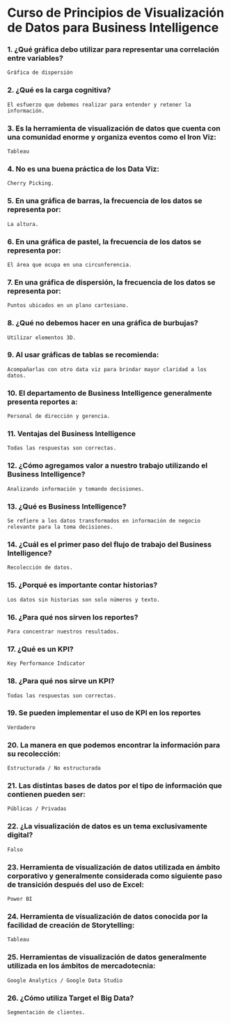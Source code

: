 # Curso de Principios de Visualización de Datos para Business Intelligence
### 1. ¿Qué gráfica debo utilizar para representar una correlación entre variables?
    Gráfica de dispersión
### 2. ¿Qué es la carga cognitiva?
    El esfuerzo que debemos realizar para entender y retener la información.
### 3. Es la herramienta de visualización de datos que cuenta con una comunidad enorme y organiza eventos como el Iron Viz:
    Tableau
### 4. No es una buena práctica de los Data Viz:
    Cherry Picking.
### 5. En una gráfica de barras, la frecuencia de los datos se representa por:
    La altura.
### 6. En una gráfica de pastel, la frecuencia de los datos se representa por:
    El área que ocupa en una circunferencia.
### 7. En una gráfica de dispersión, la frecuencia de los datos se representa por:
    Puntos ubicados en un plano cartesiano.
### 8. ¿Qué no debemos hacer en una gráfica de burbujas?
    Utilizar elementos 3D.
### 9. Al usar gráficas de tablas se recomienda:
    Acompañarlas con otro data viz para brindar mayor claridad a los datos.
### 10. El departamento de Business Intelligence generalmente presenta reportes a:
    Personal de dirección y gerencia.
### 11. Ventajas del Business Intelligence
    Todas las respuestas son correctas.
### 12. ¿Cómo agregamos valor a nuestro trabajo utilizando el Business Intelligence?
    Analizando información y tomando decisiones.
### 13. ¿Qué es Business Intelligence?
    Se refiere a los datos transformados en información de negocio relevante para la toma decisiones.
### 14. ¿Cuál es el primer paso del flujo de trabajo del Business Intelligence?
    Recolección de datos.
### 15. ¿Porqué es importante contar historias?
    Los datos sin historias son solo números y texto.
### 16. ¿Para qué nos sirven los reportes?
    Para concentrar nuestros resultados.
### 17. ¿Qué es un KPI?
    Key Performance Indicator
### 18. ¿Para qué nos sirve un KPI?
    Todas las respuestas son correctas.
### 19. Se pueden implementar el uso de KPI en los reportes
    Verdadero
### 20. La manera en que podemos encontrar la información para su recolección:
    Estructurada / No estructurada
### 21. Las distintas bases de datos por el tipo de información que contienen pueden ser:
    Públicas / Privadas
### 22. ¿La visualización de datos es un tema exclusivamente digital?
    Falso
### 23. Herramienta de visualización de datos utilizada en ámbito corporativo y generalmente considerada como siguiente paso de transición después del uso de Excel:
    Power BI
### 24. Herramienta de visualización de datos conocida por la facilidad de creación de Storytelling:
    Tableau
### 25. Herramientas de visualización de datos generalmente utilizada en los ámbitos de mercadotecnia:
    Google Analytics / Google Data Studio
### 26. ¿Cómo utiliza Target el Big Data?
    Segmentación de clientes.